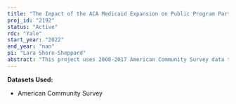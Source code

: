 ```yaml
---
title: "The Impact of the ACA Medicaid Expansion on Public Program Participation and Labor Market Outcomes of Low-Wage Workers"
proj_id: "2192"
status: "Active"
rdc: "Yale"
start_year: "2022"
end_year: "nan"
pi: "Lara Shore-Sheppard"
abstract: "This project uses 2008-2017 American Community Survey data to examine the impact of the 2010 Affordable Care Act (ACA), the largest health reform in a generation, on low-income individuals. The project focuses on three questions of interest: (1) how ACA Medicaid expansions affected health insurance coverage, (2) how ACA Medicaid expansions affected participation in other non-health safety net programs, and (3) how ACA Medicaid expansions affected employment and wages.  We use a county-border-pair design to assess how individuals living in states with ACA Medicaid eligibility expansions compare to those living just on the other side of a state border without such expansions."
---
```


**Datasets Used:**

  - American Community Survey 

